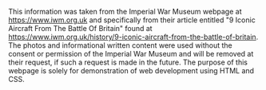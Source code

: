 This information was taken from the Imperial War Museum webpage at https://www.iwm.org.uk 
and specifically from their article entitled "9 Iconic Aircraft From The Battle Of Britain"
found at https://www.iwm.org.uk/history/9-iconic-aircraft-from-the-battle-of-britain. The
photos and informational written content were used without the consent or permission of
the Imperial War Museum and will be removed at their request, if such a request is made
in the future. The purpose of this webpage is solely for demonstration of web development
using HTML and CSS.
